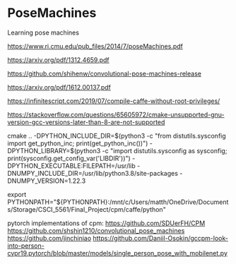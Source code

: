 # PoseMachines
Learning pose machines

https://www.ri.cmu.edu/pub_files/2014/7/poseMachines.pdf

https://arxiv.org/pdf/1312.4659.pdf

https://github.com/shihenw/convolutional-pose-machines-release

https://arxiv.org/pdf/1612.00137.pdf

https://infinitescript.com/2019/07/compile-caffe-without-root-privileges/

https://stackoverflow.com/questions/65605972/cmake-unsupported-gnu-version-gcc-versions-later-than-8-are-not-supported

cmake .. -DPYTHON_INCLUDE_DIR=$(python3 -c "from distutils.sysconfig import get_python_inc; print(get_python_inc())")  -DPYTHON_LIBRARY=$(python3 -c "import distutils.sysconfig as sysconfig; print(sysconfig.get_config_var('LIBDIR'))") -DPYTHON_EXECUTABLE:FILEPATH=/usr/lib  -DNUMPY_INCLUDE_DIR=/usr/lib/python3.8/site-packages -DNUMPY_VERSION=1.22.3

export PYTHONPATH="${PYTHONPATH}:/mnt/c/Users/matth/OneDrive/Documents/Storage/CSCI_5561/Final_Project/cpm/caffe/python"

pytorch implementations of cpm: 
https://github.com/SDUerFH/CPM
https://github.com/shshin1210/convolutional_pose_machines
https://github.com/jinchiniao
https://github.com/Daniil-Osokin/gccpm-look-into-person-cvpr19.pytorch/blob/master/models/single_person_pose_with_mobilenet.py
